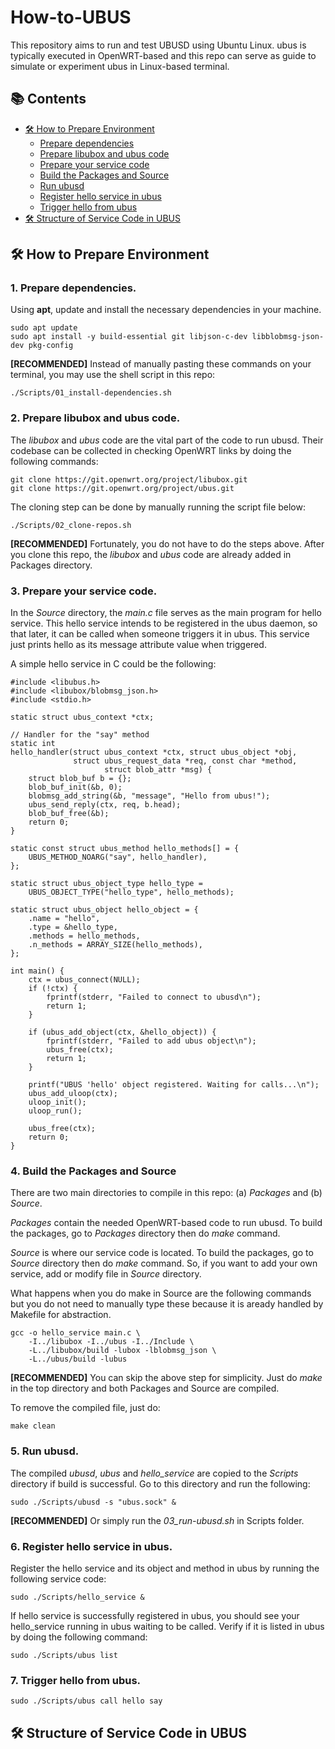 # How-to-UBUS

This repository aims to run and test UBUSD using Ubuntu Linux. ubus is typically executed in OpenWRT-based and this repo can serve as guide to simulate or experiment ubus in Linux-based terminal.

## 📚 Contents
- [🛠️ How to Prepare Environment](#how-to-prepare-environment)
    - [Prepare dependencies](#1-prepare-dependencies)
    - [Prepare libubox and ubus code](#2-prepare-libubox-and-ubus-code)
    - [Prepare your service code](#3-prepare-your-service-code)
    - [Build the Packages and Source](#4-build-the-packages-and-source)
    - [Run ubusd](#5-run-ubusd)
    - [Register hello service in ubus](#6-register-hello-service-in-ubus)
    - [Trigger hello from ubus](#7-trigger-hello-from-ubus)
- [🛠️ Structure of Service Code in UBUS](#structure-of-service-code-in-ubus)

<a name="how-to-prepare-environment"></a>
## 🛠️ How to Prepare Environment

### 1. Prepare dependencies.

Using __apt__, update and install the necessary dependencies in your machine.

    sudo apt update
    sudo apt install -y build-essential git libjson-c-dev libblobmsg-json-dev pkg-config

__[RECOMMENDED]__ Instead of manually pasting these commands on your terminal, you may use the shell script in this repo:

    ./Scripts/01_install-dependencies.sh


### 2. Prepare libubox and ubus code.

The _libubox_ and _ubus_ code are the vital part of the code to run ubusd. Their codebase can be collected in checking OpenWRT links by doing the following commands:
    
    git clone https://git.openwrt.org/project/libubox.git
    git clone https://git.openwrt.org/project/ubus.git

The cloning step can be done by manually running the script file below:

    ./Scripts/02_clone-repos.sh

__[RECOMMENDED]__ Fortunately, you do not have to do the steps above. After you clone this repo, the _libubox_ and _ubus_ code are already added in Packages directory.

### 3. Prepare your service code.

In the _Source_ directory, the _main.c_ file serves as the main program for hello service. This hello service intends to be registered in the ubus daemon, so that later, it can be called when someone triggers it in ubus. This service just prints hello as its message attribute value when triggered.

A simple hello service in C could be the following:

    #include <libubus.h>
    #include <libubox/blobmsg_json.h>
    #include <stdio.h>

    static struct ubus_context *ctx;

    // Handler for the "say" method
    static int
    hello_handler(struct ubus_context *ctx, struct ubus_object *obj,
                  struct ubus_request_data *req, const char *method,
                         struct blob_attr *msg) {
        struct blob_buf b = {};
        blob_buf_init(&b, 0);
        blobmsg_add_string(&b, "message", "Hello from ubus!");
        ubus_send_reply(ctx, req, b.head);
        blob_buf_free(&b);
        return 0;
    }
    
    static const struct ubus_method hello_methods[] = {
        UBUS_METHOD_NOARG("say", hello_handler),
    };
    
    static struct ubus_object_type hello_type =
        UBUS_OBJECT_TYPE("hello_type", hello_methods);

    static struct ubus_object hello_object = {
        .name = "hello",
        .type = &hello_type,
        .methods = hello_methods,
        .n_methods = ARRAY_SIZE(hello_methods),
    };

    int main() {
        ctx = ubus_connect(NULL);
        if (!ctx) {
            fprintf(stderr, "Failed to connect to ubusd\n");
            return 1;
        }

        if (ubus_add_object(ctx, &hello_object)) {
            fprintf(stderr, "Failed to add ubus object\n");
            ubus_free(ctx);
            return 1;
        }

        printf("UBUS 'hello' object registered. Waiting for calls...\n");
        ubus_add_uloop(ctx);
        uloop_init();
        uloop_run();

        ubus_free(ctx);
        return 0;
    }

### 4. Build the Packages and Source

There are two main directories to compile in this repo: (a) _Packages_ and (b) _Source_. 

_Packages_ contain the needed OpenWRT-based code to run ubusd. To build the packages, go to _Packages_ directory then do _make_ command.

_Source_ is where our service code is located. To build the packages, go to _Source_ directory then do _make_ command. So, if you want to add your own service, add or modify file in _Source_ directory.

What happens when you do make in Source are the following commands but you do not need to manually type these because it is aready handled by Makefile for abstraction.
    
    gcc -o hello_service main.c \
        -I../libubox -I../ubus -I../Include \
        -L../libubox/build -lubox -lblobmsg_json \
        -L../ubus/build -lubus

__[RECOMMENDED]__ You can skip the above step for simplicity. Just do _make_ in the top directory and both Packages and Source are compiled.

To remove the compiled file, just do:

    make clean

### 5. Run ubusd.

The compiled _ubusd_, _ubus_ and _hello_service_ are copied to the _Scripts_ directory if build is successful. Go to this directory and run the following:
    
    sudo ./Scripts/ubusd -s "ubus.sock" &

__[RECOMMENDED]__ Or simply run the _03_run-ubusd.sh_ in Scripts folder.

### 6. Register hello service in ubus.

Register the hello service and its object and method in ubus by running the following service code:
    
    sudo ./Scripts/hello_service &

If hello service is successfully registered in ubus, you should see your hello_service running in ubus waiting to be called. Verify if it is listed in ubus by doing the following command:

    sudo ./Scripts/ubus list

### 7. Trigger hello from ubus.
    
    sudo ./Scripts/ubus call hello say

<a name="structure-of-service-code-in-ubus"></a>
## 🛠️ Structure of Service Code in UBUS
